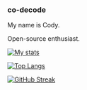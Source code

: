 ### co-decode

My name is Cody.

Open-source enthusiast.

[![My stats](https://github-readme-stats.vercel.app/api?username=co-decode&theme=dark&hide_rank=true&hide_border=true&hide_title=true)](https://github.com/anuraghazra/github-readme-stats)

[![Top Langs](https://github-readme-stats.vercel.app/api/top-langs/?username=co-decode&theme=dark&layout=compact&hide_border=true)](https://github.com/anuraghazra/github-readme-stats)

[![GitHub Streak](https://streak-stats.demolab.com?user=co-decode&theme=dark&hide_border=true)](https://git.io/streak-stats)
